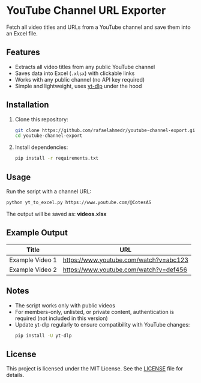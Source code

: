 # YouTube Channel URL Exporter

Fetch all video titles and URLs from a YouTube channel and save them into an Excel file.

## Features
- Extracts all video titles from any public YouTube channel  
- Saves data into Excel (`.xlsx`) with clickable links  
- Works with any public channel (no API key required)  
- Simple and lightweight, uses [yt-dlp](https://github.com/yt-dlp/yt-dlp) under the hood  

## Installation

1. Clone this repository:
   ```bash
   git clone https://github.com/rafaelahmedr/youtube-channel-export.git
   cd youtube-channel-export
   ```

2. Install dependencies:
   ```bash
   pip install -r requirements.txt
   ```

## Usage

Run the script with a channel URL:

```bash
python yt_to_excel.py https://www.youtube.com/@CotesAS
```

The output will be saved as: **videos.xlsx**

## Example Output

| Title            | URL                                     |
|------------------|-----------------------------------------|
| Example Video 1  | https://www.youtube.com/watch?v=abc123  |
| Example Video 2  | https://www.youtube.com/watch?v=def456  |

## Notes
- The script works only with public videos  
- For members-only, unlisted, or private content, authentication is required (not included in this version)  
- Update yt-dlp regularly to ensure compatibility with YouTube changes:
  ```bash
  pip install -U yt-dlp
  ```

## License
This project is licensed under the MIT License. See the [LICENSE](LICENSE) file for details.
